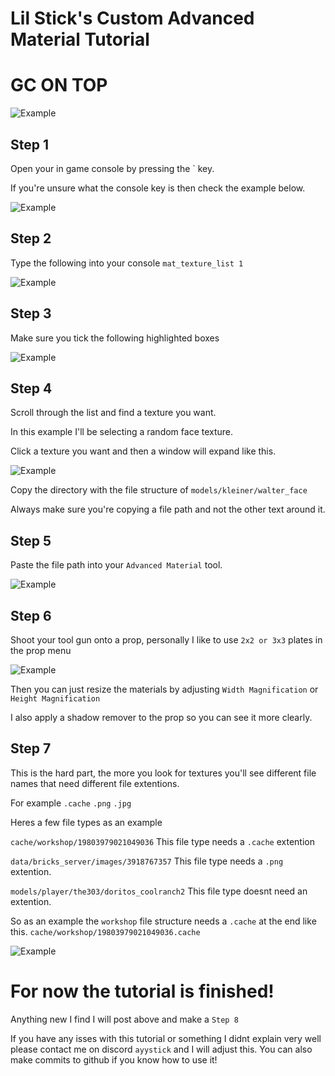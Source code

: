 # Lil Stick's Custom Advanced Material Tutorial

# GC ON TOP

![Example](https://i.imgur.com/tHb4qW1.png)

## Step 1
Open your in game console by pressing the ` key.

If you're unsure what the console key is then check the example below.

![Example](https://i.imgur.com/TLgOzZx.png "Logo Title Text 1")

## Step 2

Type the following into your console `mat_texture_list 1`

![Example](https://i.imgur.com/UpuvPM5.png "Logo Title Text 1")

## Step 3

Make sure you tick the following highlighted boxes

![Example](https://i.imgur.com/gmKNX9g.png)

## Step 4

Scroll through the list and find a texture you want.

In this example I'll be selecting a random face texture.

Click a texture you want and then a window will expand like this.

![Example](https://i.imgur.com/0YkWkqd.png)

Copy the directory with the file structure of `models/kleiner/walter_face`

Always make sure you're copying a file path and not the other text around it.

## Step 5

Paste the file path into your `Advanced Material` tool.

![Example](https://i.imgur.com/pD8Z81I.png)

## Step 6

Shoot your tool gun onto a prop, personally I like to use `2x2 or 3x3` plates in the prop menu

![Example](https://i.imgur.com/kW7vb4r.png)

Then you can just resize the materials by adjusting `Width Magnification` or `Height Magnification`

I also apply a shadow remover to the prop so you can see it more clearly.

## Step 7

This is the hard part, the more you look for textures you'll see different file names that need different file extentions.

For example `.cache` `.png` `.jpg`

Heres a few file types as an example

`cache/workshop/19803979021049036` This file type needs a `.cache` extention

`data/bricks_server/images/3918767357` This file type needs a `.png` extention.

`models/player/the303/doritos_coolranch2` This file type doesnt need an extention.

So as an example the `workshop` file structure needs a `.cache` at the end like this. `cache/workshop/19803979021049036.cache`

![Example](https://i.imgur.com/mEX6Vfz.png)

# For now the tutorial is finished!

Anything new I find I will post above and make a `Step 8`

If you have any isses with this tutorial or something I didnt explain very well please contact me on discord `ayystick` and I will adjust this. You can also make commits to github if you know how to use it!
